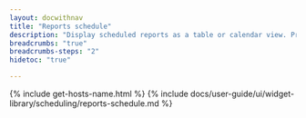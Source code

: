 ```yaml
---
layout: docwithnav
title: "Reports schedule"
description: "Display scheduled reports as a table or calendar view. Provides the ability to manage those reports configuration and schedule."
breadcrumbs: "true"
breadcrumbs-steps: "2"
hidetoc: "true"

---
```

{% include get-hosts-name.html %}
{% include docs/user-guide/ui/widget-library/scheduling/reports-schedule.md %}
